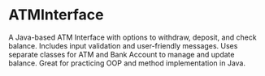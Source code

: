 # ATMInterface
A Java-based ATM Interface with options to withdraw, deposit, and check balance. Includes input validation and user-friendly messages. Uses separate classes for ATM and Bank Account to manage and update balance. Great for practicing OOP and method implementation in Java.
